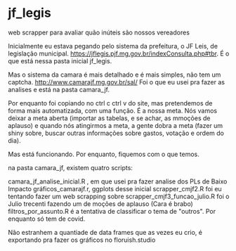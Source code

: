 # jf_legis
web scrapper para avaliar quão inúteis são nossos vereadores

Inicialmente eu estava pegando pelo sistema da prefeitura, o JF Leis, de legislação municipal. <https://jflegis.pjf.mg.gov.br/indexConsulta.php#tbr>.
É o que está nessa pasta inicial jf_legis.

Mas o sistema da camara é mais detalhado e é mais simples, não tem um captcha. <http://www.camarajf.mg.gov.br/sal/>
Foi o que eu usei pra fazer as analises e está na pasta camara_jf.


Por enquanto foi copiando no ctrl c ctrl v do site, mas pretendemos de forma mais automatizada, com uma função. É a nossa meta. Nós vamos deixar a meta aberta (importar as tabelas, e se achar, as mmoções de aplauso) e quando nós atingirmos a meta, a gente dobra a meta (fazer um shiny sobre, buscar outras informações sobre gastos, votação e ordem do dia).

Mas está funcionando. Por enquanto, fiquemos com o que temos.

na pasta camara_jf, existem quatro scripts:

camara_jf_analise_inicial.R , em que usei pra fazer analise dos PLs de Baixo Impacto
gráficos_camarajf.r, ggplots desse inicial
scrapper_cmjf2.R foi eu tentando fazer um web scrapping sobre
scrapper_cmjf3_funcao_julio.R foi o Julio trecenti fazendo um de moções de aplauso (Cara é brabo)
filtros_por_assunto.R é a tentativa de classificar o tema de "outros". Por enquanto só tem de covid.

Não estranhem a quantiade de data frames que as vezes eu crio, é exportando pra fazer os gráficos no floruish.studio
